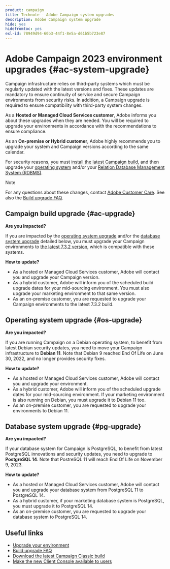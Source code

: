 ```yaml
---
product: campaign
title: Technote - Adobe Campaign system upgrades
description: Adobe Campaign system upgrade
hide: yes
hidefromtoc: yes
exl-id: 78949d94-60b3-44f1-8e5a-d61b5b723e87
---
```

# Adobe Campaign 2023 environment upgrades {#ac-system-upgrade}

Campaign infrastructure relies on third-party systems which must be regularly updated with the latest versions and fixes. These updates are mandatory to ensure continuity of service and secure Campaign environments from security risks. In addition, a Campaign upgrade is required to ensure compatibility with third-party system changes.

As a **Hosted or Managed Cloud Services customer**, Adobe informs you about these upgrades when they are needed. You will be required to upgrade your environments in accordance with the recommendations to ensure compliance.

As an **On-premise or Hybrid customer**, Adobe highly recommends you to upgrade your system and Campaign versions according to the same calendar. 

For security reasons, you must [install the latest Campaign build](#ac-upgrade), and then upgrade your [operating system](#os-upgrade) and/or your [Relation Database Management System (RDBMS)](#pg-upgrade).

>[!NOTE]
>
>For any questions about these changes, contact [Adobe Customer Care](https://helpx.adobe.com/enterprise/admin-guide.html/enterprise/using/support-for-experience-cloud.ug.html). See also the [Build upgrade FAQ](../../platform/using/faq-build-upgrade.md).
>

## Campaign build upgrade {#ac-upgrade}

**Are you impacted?**

If you are impacted by the [operating system upgrade](#os-upgrade) and/or the [database system upgrade](#pg-upgrade) detailed below, you must upgrade your Campaign environments to [the latest 7.3.2 version](../../rn/using/latest-release.md#release-7-3-2), which is compatible with these systems.

**How to update?**

* As a hosted or Managed Cloud Services customer, Adobe will contact you and upgrade your Campaign version.
* As a hybrid customer, Adobe will inform you of the scheduled build upgrade dates for your mid-sourcing environment. You must also upgrade your marketing environment to that same version.
* As an on-premise customer, you are requested to upgrade your Campaign environments to the latest 7.3.2 build. 


## Operating system upgrade {#os-upgrade}

**Are you impacted?**

If you are running Campaign on a Debian operating system, to benefit from latest Debian security updates, you need to move your Campaign infrastructure to **Debian 11**. Note that Debian 9 reached End Of Life on June 30, 2022, and no longer provides security fixes.

**How to update?**

* As a hosted or Managed Cloud Services customer, Adobe will contact you and upgrade your environment.
* As a hybrid customer, Adobe will inform you of the scheduled upgrade dates for your mid-sourcing environment. If your marketing environment is also running on Debian, you must upgrade it to Debian 11 too.
* As an on-premise customer, you are requested to upgrade your environments to Debian 11. 

## Database system upgrade {#pg-upgrade}

**Are you impacted?**

If your database system for Campaign is PostgreSQL, to benefit from latest PostgreSQL innovations and security updates, you need to upgrade to **PostgreSQL 14**. Note that PostreSQL 11 will reach End Of Life on November 9, 2023.

**How to update?**

* As a hosted or Managed Cloud Services customer, Adobe will contact you and upgrade your database system from PostgreSQL 11 to PostgreSQL 14.
* As a hybrid customer, if your marketing database system is PostgreSQL, you must upgrade it to PostgreSQL 14.
* As an on-premise customer, you are requested to upgrade your database system to PostgreSQL 14. 


## Useful links

* [Upgrade your environment](../../production/using/build-upgrade.md)
* [Build upgrade FAQ](../../platform/using/faq-build-upgrade.md)
* [Download the latest Campaign Classic build](https://experience.adobe.com/#/downloads/content/software-distribution/en/campaign.html)
* [Make the new Client Console available to users](../../installation/using/client-console-availability-for-windows.md)
